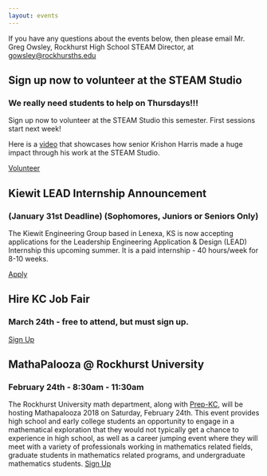 ```yaml
---
layout: events
---
```


If you have any questions about the events below, then please email Mr. Greg Owsley, Rockhurst High School STEAM Director, at gowsley@rockhursths.edu  

## Sign up now to volunteer at the STEAM Studio
### We really need students to help on Thursdays!!!

Sign up now to volunteer at the STEAM Studio this semester. First sessions start next week!

Here is a [video](http://fox4kc.com/2018/01/10/rockhurst-senior-who-built-prosthetic-arm-for-metro-boy-now-going-to-teach-other-kids-how-to-do-it-too/) that showcases how senior Krishon Harris made a huge impact through his work at the STEAM Studio.

<a class="btn btn-primary" href="https://docs.google.com/forms/d/e/1FAIpQLSfipuWvkheI6sEO2vlRYuPSr8q9kYX83hWgHB-4n3lwx589gQ/viewform?usp=sf_link" role="button">Volunteer</a>

## Kiewit LEAD Internship Announcement
### (January 31st Deadline) (Sophomores, Juniors or Seniors Only) 

The Kiewit Engineering Group based in Lenexa, KS is now accepting applications for the Leadership Engineering Application & Design (LEAD) Internship this upcoming summer. It is a paid internship - 40 hours/week for 8-10 weeks.

<a class="btn btn-primary" href="https://kiewitcareers.kiewit.com/job/Lenexa-LEAD-Internship-Kiewit-Power-Engineers-KS-66210/438649200/" role="button">Apply</a>

## Hire KC Job Fair
### March 24th - free to attend, but must sign up.

<a class="btn btn-primary" href="https://hirekcyouth.org/#" role="button">Sign Up</a>

## MathaPalooza @ Rockhurst University
### February 24th - 8:30am - 11:30am

The Rockhurst University math department, along with [Prep-KC](http://www.prepkc.org/), will be hosting Mathapalooza 2018 on Saturday, February 24th.  This event provides high school and early college students an opportunity to engage in a mathematical exploration that they would not typically get a chance to experience in high school, as well as a career jumping event where they will meet with a variety of professionals working in mathematics related fields, graduate students in mathematics related programs, and undergraduate mathematics students.
<a class="btn btn-primary" href="https://www.surveymonkey.com/r/Mathapalooza18" role="button">Sign Up</a>
